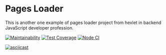 # Pages Loader

This is another one example of pages loader project from hexlet in backend JavaScript developer profession.

[![Maintainability](https://api.codeclimate.com/v1/badges/e84e00e871bd33f8efc5/maintainability)](https://codeclimate.com/github/seth2810/backend-project-lvl3/maintainability)
[![Test Coverage](https://api.codeclimate.com/v1/badges/e84e00e871bd33f8efc5/test_coverage)](https://codeclimate.com/github/seth2810/backend-project-lvl3/test_coverage)
[![Node CI](https://github.com/seth2810/backend-project-lvl3/workflows/Node.js%20CI/badge.svg)](https://github.com/seth2810/backend-project-lvl3/actions)

[![asciicast](https://asciinema.org/a/pWJjv0ZS1u7sePMAFx0tPeJqu.svg)](https://asciinema.org/a/pWJjv0ZS1u7sePMAFx0tPeJqu)
